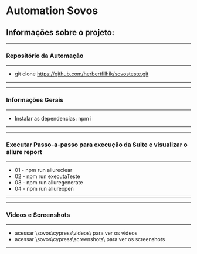 # Automation Sovos

## Informações sobre o projeto:

------------------------------------------------------------------------------
### Repositório da Automação
 -----------------------------------------------------------------------------
* git clone https://github.com/herbertfilhik/sovosteste.git
 -----------------------------------------------------------------------------

 -----------------------------------------------------------------------------
### Informações Gerais
 -----------------------------------------------------------------------------
* Instalar as dependencias: npm i
 -----------------------------------------------------------------------------

 -----------------------------------------------------------------------------
### Executar Passo-a-passo para execução da Suite e visualizar o allure report
 -----------------------------------------------------------------------------
* 01 - npm run allureclear
* 02 - npm run executaTeste
* 03 - npm run alluregenerate
* 04 - npm run allureopen
 -----------------------------------------------------------------------------

 -----------------------------------------------------------------------------
### Videos e Screenshots
 -----------------------------------------------------------------------------
* acessar \\sovos\cypress\videos\ para ver os videos
* acessar \\sovos\cypress\screenshots\ para ver os screenshots
 -----------------------------------------------------------------------------